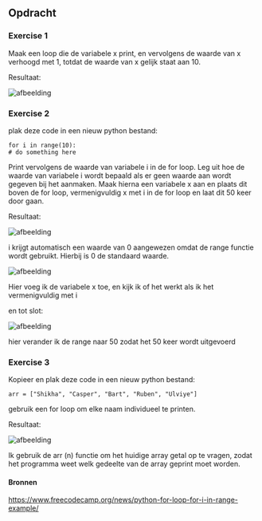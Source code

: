 ## Opdracht

### Exercise 1

Maak een loop die de variabele x print, en vervolgens de waarde van x verhoogd met 1, totdat de waarde van x gelijk staat aan 10.

Resultaat:

![afbeelding](https://github.com/techgrounds/techgrounds-Allardyg/assets/132412310/3ffde71b-0379-4d9b-a20d-90758ad27aac)

### Exercise 2

plak deze code in een nieuw python bestand:

    for i in range(10):
    # do something here

Print vervolgens de waarde van variabele i in de for loop. Leg uit hoe de waarde van variabele i wordt bepaald als er geen waarde aan wordt gegeven bij het aanmaken.
Maak hierna een variabele x aan en plaats dit boven de for loop, vermenigvuldig x met i in de for loop en laat dit 50 keer door gaan.

Resultaat:

![afbeelding](https://github.com/techgrounds/techgrounds-Allardyg/assets/132412310/3cffb604-6d4a-4068-808a-d0a53619559b)

i krijgt automatisch een waarde van 0 aangewezen omdat de range functie wordt gebruikt. Hierbij is 0 de standaard waarde.

![afbeelding](https://github.com/techgrounds/techgrounds-Allardyg/assets/132412310/90607c41-cfee-41b5-be14-c1d9e967b288)

Hier voeg ik de variabele x toe, en kijk ik of het werkt als ik het vermenigvuldig met i

en tot slot:

![afbeelding](https://github.com/techgrounds/techgrounds-Allardyg/assets/132412310/b038ebbd-ada8-45ed-98e5-2f9b6f2ae810)

hier verander ik de range naar 50 zodat het 50 keer wordt uitgevoerd

### Exercise 3

Kopieer en plak deze code in een nieuw python bestand:

    arr = ["Shikha", "Casper", "Bart", "Ruben", "Ulviye"]

gebruik een for loop om elke naam individueel te printen.

Resultaat:

![afbeelding](https://github.com/techgrounds/techgrounds-Allardyg/assets/132412310/168e842c-173d-485e-86d9-47141dc97797)

Ik gebruik de arr (n) functie om het huidige array getal op te vragen, zodat het programma weet welk gedeelte van de array geprint moet worden.

#### Bronnen

https://www.freecodecamp.org/news/python-for-loop-for-i-in-range-example/
